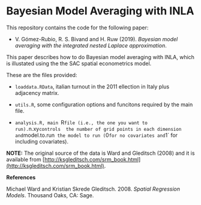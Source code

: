 # Bayesian Model Averaging with INLA

This repository contains the code for the following paper:

* V. Gómez-Rubio, R. S. Bivand and H. Ruw (2019). *Bayesian model averaging with the integrated nested Laplace approximation*.

This paper describes how to do Bayesian model averaging with INLA, which
is illustated using the the SAC spatial econometrics model.

These are the files provided:

* `loaddata.RData`, italian turnout in the 2011 ellection in Italy plus adjacency matrix.

* `utils.R`, some configuration options and funcitons required by the main file.

* `analysis.R, main `R` file (i.e., the one you want to run). `n.xy` controls 
  the number of grid points in each dimension and `model.to.run` the model
  to run (`0` for no covariates and `1` for including covariates).

**NOTE:** The original source of the data is Ward and Gleditsch (2008)
and it is available from [http://ksgleditsch.com/srm_book.html](http://ksgleditsch.com/srm_book.html).

**References**

Michael Ward and Kristian Skrede Gleditsch. 2008. *Spatial Regression Models*. Thousand Oaks, CA: Sage.
